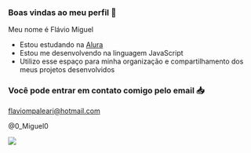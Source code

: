 ### Boas vindas ao meu perfil 💚

Meu nome é Flávio Miguel

- Estou estudando na [Alura](https://www.alura.com.br)
- Estou me desenvolvendo na linguagem JavaScript
- Utilizo esse espaço para minha organização e compartilhamento dos meus projetos desenvolvidos

### Você pode entrar em contato comigo pelo email 📥

flaviompaleari@hotmail.com

@0_Miguel0

![](https://tenor.com/pt-BR/view/peace-out-peace-sign-peace-ice-age-eddie-gif-16750982996130936929)
